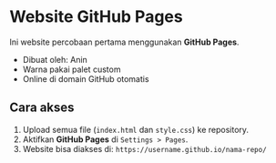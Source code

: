 # Website GitHub Pages

Ini website percobaan pertama menggunakan **GitHub Pages**.

- Dibuat oleh: Anin  
- Warna pakai palet custom  
- Online di domain GitHub otomatis  

## Cara akses
1. Upload semua file (`index.html` dan `style.css`) ke repository.
2. Aktifkan **GitHub Pages** di `Settings > Pages`.
3. Website bisa diakses di: `https://username.github.io/nama-repo/`
